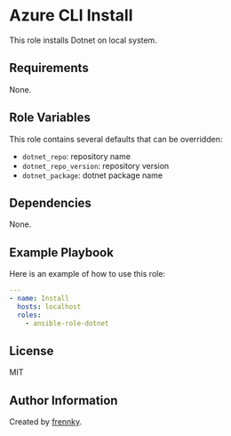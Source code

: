 Azure CLI Install
=================

This role installs Dotnet on local system.

Requirements
------------

None.

Role Variables
--------------

This role contains several defaults that can be overridden:

- `dotnet_repo`: repository name
- `dotnet_repo_version`: repository version
- `dotnet_package`: dotnet package name

Dependencies
------------

None.

Example Playbook
----------------

Here is an example of how to use this role:

```yaml
---
- name: Install
  hosts: localhost
  roles:
    - ansible-role-dotnet
```

License
-------

MIT

Author Information
------------------

Created by [frennky](https://github.com/frennky).

